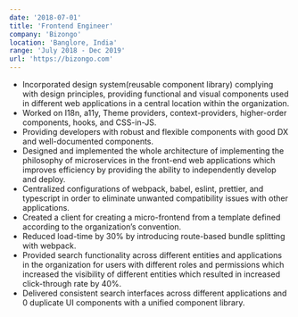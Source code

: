 ```yaml
---
date: '2018-07-01'
title: 'Frontend Engineer'
company: 'Bizongo'
location: 'Banglore, India'
range: 'July 2018 - Dec 2019'
url: 'https://bizongo.com'
---
```


- Incorporated design system(reusable component library) complying with design principles, providing functional and visual components used in different web applications in a central location within the organization.
- Worked on I18n, a11y, Theme providers, context-providers, higher-order components, hooks, and CSS-in-JS.
- Providing developers with robust and flexible components with good DX and well-documented components.
- Designed and implemented the whole architecture of implementing the philosophy of microservices in the front-end web
  applications which improves efficiency by providing the ability to independently develop and deploy.
- Centralized configurations of webpack, babel, eslint, prettier, and typescript in order to eliminate unwanted compatibility
  issues with other applications.
- Created a client for creating a micro-frontend from a template defined according to the organization’s convention.
- Reduced load-time by 30% by introducing route-based bundle splitting with webpack.
- Provided search functionality across different entities and applications in the organization for users with different roles and permissions which increased the visibility of different entities which resulted in increased click-through rate by 40%.
- Delivered consistent search interfaces across different applications and 0 duplicate UI components with a unified component library.
